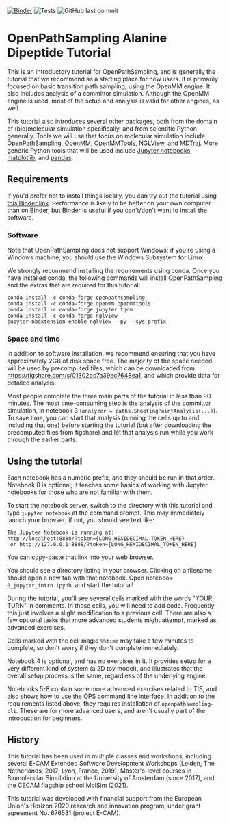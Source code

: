 
[![Binder](https://mybinder.org/badge_logo.svg)](https://mybinder.org/v2/gh/openpathsampling/ops_tutorial/HEAD?urlpath=lab/tree/contents.ipynb)
![Tests](https://github.com/openpathsampling/ops_tutorial/workflows/Tests/badge.svg)
![GitHub last commit](https://img.shields.io/github/last-commit/openpathsampling/ops_tutorial)

# OpenPathSampling Alanine Dipeptide Tutorial

This is an introductory tutorial for OpenPathSampling, and is generally the
tutorial that we recommend as a starting place for new users.  It is primarily
focused on basic transition path sampling, using the OpenMM engine. It also
includes analysis of a committor simulation. Although the OpenMM engine is
used, most of the setup and analysis is valid for other engines, as well.

This tutorial also introduces several other packages, both from the domain of
(bio)molecular simulation specifically, and from scientific Python generally.
Tools we will use that focus on molecular simulation include
[OpenPathSampling](http://openpathsampling.org), 
[OpenMM](http://openmm.org/), 
[OpenMMTools](https://github.com/choderalab/openmmtools), 
[NGLView](https://github.com/arose/nglview),
and 
[MDTraj](http://mdtraj.org/).
More generic Python tools that will be used include
[Jupyter notebooks](https://jupyter.org/),
[matplotlib](https://matplotlib.org/),
and
[pandas](https://pandas.pydata.org/).

## Requirements

If you'd prefer not to install things locally, you can try out the tutorial
using [this Binder
link](https://mybinder.org/v2/gh/openpathsampling/ops_tutorial/HEAD?urlpath=lab/tree/contents.ipynb).
Performance is likely to be better on your own computer than on Binder, but
Binder is useful if you can't/don't want to install the software.

### Software

Note that OpenPathSampling does not support Windows; if you're using a Windows
machine, you should use the Windows Subsystem for Linux.

We strongly recommend installing the requirements using conda. Once you have
installed conda, the following commands will install OpenPathSampling and the
extras that are required for this tutorial:

```text
conda install -c conda-forge openpathsampling
conda install -c conda-forge openmm openmmtools
conda install -c conda-forge jupyter tqdm
conda install -c conda-forge nglview
jupyter-nbextension enable nglview --py --sys-prefix
```

### Space and time

In addition to software installation, we recommend ensuring that you have
approximately 2GB of disk space free. The majority of the space needed will be
used by precomputed files, which can be downloaded from
https://figshare.com/s/01302bc7a39ec7648ea1, and which provide data for
detailed analysis.

Most people complete the three main parts of the tutorial in less than 90
minutes.  The most time-consuming step is the analysis of the committor
simulation, in notebook 3 (`analyzer = paths.ShootingPointAnalysis(...)`).  To
save time, you can start that analysis (running the cells up to and including
that one) before starting the tutorial (but after downloading the precomputed
files from figshare) and let that analysis run while you work through the
earlier parts.


## Using the tutorial

Each notebook has a numeric prefix, and they should be run in that order.
Notebook 0 is optional; it teaches some basics of working with Jupyter
notebooks for those who are not familiar with them.

To start the notebook server, switch to the directory with this tutorial and
type `jupyter notebook` at the command prompt.  This may immediately launch
your browser; if not, you should see text like:
```text
The Jupyter Notebook is running at:
http://localhost:8888/?token={LONG_HEXIDECIMAL_TOKEN_HERE}
 or http://127.0.0.1:8888/?token={LONG_HEXIDECIMAL_TOKEN_HERE}
```
You can copy-paste that link into your web browser.

You should see a directory listing in your browser. Clicking on a filename
should open a new tab with that notebook. Open notebook
`0_jupyter_intro.ipynb`, and start the tutorial!

During the tutorial, you'll see several cells marked with the words "YOUR TURN"
in comments. In these cells, you will need to add code. Frequently, this just
involves a slight modification to a previous cell. There are also a few
optional tasks that more advanced students might attempt, marked as advanced
exercises.

Cells marked with the cell magic `%%time` may take a few minutes to complete,
so don't worry if they don't complete immediately.

Notebook 4 is optional, and has no exercises in it. It provides setup for a
very different kind of system (a 2D toy model), and illustrates that the
overall setup process is the same, regardless of the underlying engine.

Notebooks 5-8 contain some more advanced exercises related to TIS, and also
shows how to use the OPS command line interface. In addition to the
requirements listed above, they requires installation of
`openpathsampling-cli`. These are for more advanced users, and aren't usually
part of the introduction for beginners.

## History

This tutorial has been used in multiple classes and workshops, including
several E-CAM Extended Software Development Workshops (Leiden, The Netherlands,
2017; Lyon, France, 2019), Master's-level courses in Biomolecular Simulation at
the University of Amsterdam (since 2017), and the CECAM flagship school MolSim
(2021).

This tutorial was developed with financial support from the European Union's
Horizon 2020 research and innovation program, under grant agreement No. 676531
(project E-CAM).
